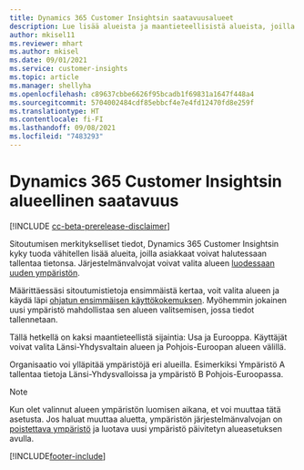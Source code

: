 ```yaml
---
title: Dynamics 365 Customer Insightsin saatavuusalueet
description: Lue lisää alueista ja maantieteellisistä alueista, joilla palvelu otetaan käyttöön.
author: mkisel11
ms.reviewer: mhart
ms.author: mkisel
ms.date: 09/01/2021
ms.service: customer-insights
ms.topic: article
ms.manager: shellyha
ms.openlocfilehash: c89637cbbe6626f95bcadb1f69831a1647f448a4
ms.sourcegitcommit: 5704002484cdf85ebbcf4e7e4fd12470fd8e259f
ms.translationtype: HT
ms.contentlocale: fi-FI
ms.lasthandoff: 09/08/2021
ms.locfileid: "7483293"
---
```

# <a name="regional-availability-for-dynamics-365-customer-insights"></a>Dynamics 365 Customer Insightsin alueellinen saatavuus

[!INCLUDE [cc-beta-prerelease-disclaimer](includes/cc-beta-prerelease-disclaimer.md)]

Sitoutumisen merkitykselliset tiedot, Dynamics 365 Customer Insightsin kyky tuoda vähitellen lisää alueita, joilla asiakkaat voivat halutessaan tallentaa tietonsa. Järjestelmänvalvojat voivat valita alueen [luodessaan uuden ympäristön](manage-environments-workspaces.md#create-an-environment). 

Määrittäessäsi sitoutumistietoja ensimmäistä kertaa, voit valita alueen ja käydä läpi [ohjatun ensimmäisen käyttökokemuksen](quickstart.md). Myöhemmin jokainen uusi ympäristö mahdollistaa sen alueen valitsemisen, jossa tiedot tallennetaan.

Tällä hetkellä on kaksi maantieteellistä sijaintia: Usa ja Eurooppa. Käyttäjät voivat valita Länsi-Yhdysvaltain alueen ja Pohjois-Euroopan alueen välillä.

Organisaatio voi ylläpitää ympäristöjä eri alueilla. Esimerkiksi Ympäristö A tallentaa tietoja Länsi-Yhdysvalloissa ja ympäristö B Pohjois-Euroopassa.

> [!NOTE]
> Kun olet valinnut alueen ympäristön luomisen aikana, et voi muuttaa tätä asetusta. Jos haluat muuttaa aluetta, ympäristön järjestelmänvalvojan on [poistettava ympäristö](manage-environments-workspaces.md#delete-an-environment) ja luotava uusi ympäristö päivitetyn alueasetuksen avulla.


[!INCLUDE[footer-include](../includes/footer-banner.md)]
